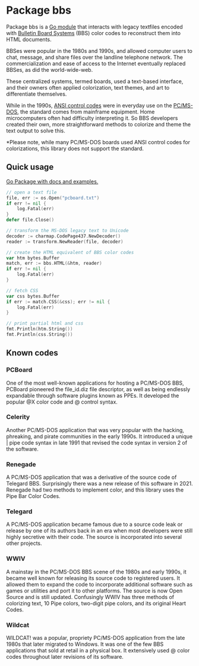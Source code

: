# Package bbs

Package bbs is a [Go module](https://go.dev/) that interacts with legacy textfiles encoded with
[Bulletin Board Systems]() (BBS) color codes to reconstruct them into HTML documents.

BBSes were popular in the 1980s and 1990s, and allowed computer users to chat,
message, and share files over the landline telephone network. The commercialization
and ease of access to the Internet eventually replaced BBSes, as did the world-wide-web.

These centralized systems, termed boards, used a text-based interface, and their
owners often applied colorization, text themes, and art to differentiate themselves.

While in the 1990s, [ANSI control codes](https://en.wikipedia.org/wiki/ANSI_escape_code) were in everyday use on the [PC/MS-DOS](https://en.wikipedia.org/wiki/MS-DOS), the
standard comes from mainframe equipment. Home microcomputers often had difficulty
interpreting it. So BBS developers created their own, more straightforward methods
to colorize and theme the text output to solve this.

*Please note, while many PC/MS-DOS boards used ANSI control codes for colorizations,
this library does not support the standard.

## Quick usage

[Go Package with docs and examples.](https://pkg.go.dev/github.com/bengarrett/bbs)

```go
// open a text file
file, err := os.Open("pcboard.txt")
if err != nil {
    log.Fatal(err)
}
defer file.Close()

// transform the MS-DOS legacy text to Unicode
decoder := charmap.CodePage437.NewDecoder()
reader := transform.NewReader(file, decoder)

// create the HTML equivalent of BBS color codes
var htm bytes.Buffer
match, err := bbs.HTML(&htm, reader)
if err != nil {
    log.Fatal(err)
}

// fetch CSS
var css bytes.Buffer
if err := match.CSS(&css); err != nil {
    log.Fatal(err)
}

// print partial html and css
fmt.Println(htm.String())
fmt.Println(css.String())
```

## Known codes

### PCBoard

One of the most well-known applications for hosting a PC/MS-DOS BBS, PCBoard
pioneered the file_id.diz file descriptor, as well as being endlessly expandable
through software plugins known as PPEs. It developed the popular @X color code and
@ control syntax.

### Celerity

Another PC/MS-DOS application that was very popular with the hacking, phreaking,
and pirate communities in the early 1990s. It introduced a unique | pipe code
syntax in late 1991 that revised the code syntax in version 2 of the software.

### Renegade

A PC/MS-DOS application that was a derivative of the source code of Telegard BBS.
Surprisingly there was a new release of this software in 2021. Renegade had two
methods to implement color, and this library uses the Pipe Bar Color Codes.

### Telegard

A PC/MS-DOS application became famous due to a source code leak or release by
one of its authors back in an era when most developers were still highly
secretive with their code. The source is incorporated into several other projects.

### WWIV

A mainstay in the PC/MS-DOS BBS scene of the 1980s and early 1990s, it became well
known for releasing its source code to registered users. It allowed them to expand
the code to incorporate additional software such as games or utilities and port it
to other platforms. The source is now Open Source and is still updated.
Confusingly WWIV has three methods of colorizing text, 10 Pipe colors, two-digit
pipe colors, and its original Heart Codes.

### Wildcat

WILDCAT! was a popular, propriety PC/MS-DOS application from the late 1980s that
later migrated to Windows. It was one of the few BBS applications that sold at
retail in a physical box. It extensively used @ color codes throughout later
revisions of its software.